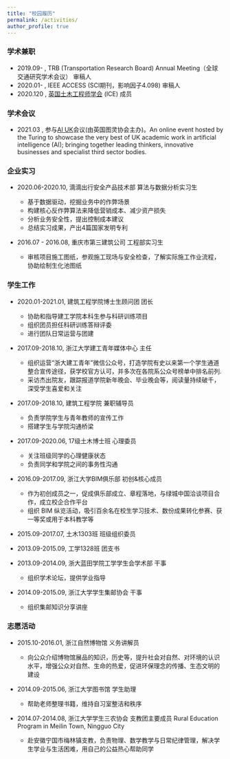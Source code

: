 ```yaml
---
title: "校园履历"
permalink: /activities/
author_profile: true
---
```


### 学术兼职

* 2019.09- , TRB (Transportation Research Board) Annual Meeting（全球交通研究学术会议） 审稿人
* 2020.01- , IEEE ACCESS (SCI期刊，影响因子4.098) 审稿人
* 2020.120 , [英国土木工程师学会](https://ice.org.uk) (ICE) 成员

### 学术会议
* 2021.03 , 参与[AI UK](https://www.turing.ac.uk/ai-uk)会议(由英国图灵协会主办)。An online event hosted by the Turing to showcase the very best of UK academic work in artificial intelligence (AI); bringing together leading thinkers, innovative businesses and specialist third sector bodies.

### 企业实习

* 2020.06-2020.10, 滴滴出行安全产品技术部 算法与数据分析实习生
	* 基于数据驱动，挖掘业务中的作弊场景
	* 构建核心反作弊算法来降低营销成本、减少资产损失
	* 分析业务安全性，提出控制成本建议
	* 总结实习成果，产出4篇国家发明专利

* 2016.07 - 2016.08, 重庆市第三建筑公司 工程部实习生
	* 审核项目施工图纸，参观施工现场与安全检查，了解实际施工作业流程，协助绘制生化池图纸


### 学生工作

* 2020.01-2021.01, 建筑工程学院博士生顾问团 团长
	* 协助和指导建工学院本科生参与科研训练项目
	* 组织团员担任科研训练答辩评委
	* 进行团队日常运营与团建

* 2017.09-2018.10, 浙江大学建工青年媒体中心 主任
	* 组织运营“浙大建工青年”微信公众号，打造学院有史以来第一个学生通道整合宣传途径，获学校官方认可，并多次在各院系公众号榜单中排名前列.
	* 采访杰出院友，跟踪报道学院新年晚会、毕业晚会等，阅读量持续破千，深受学生喜爱和关注 


* 2017.09-2018.10, 建筑工程学院 兼职辅导员
	* 负责学院学生与青年教师的宣传工作
	* 搭建学生与学院沟通桥梁 

* 2017.09-2020.06, 17级土木博士班 心理委员
	* 关注班级同学的心理健康状态 
	* 负责同学和学院之间的事务性沟通

* 2016.09-2017.09, 浙江大学BIM俱乐部 初创&核心成员
	* 作为初创成员之一，促成俱乐部成立、章程落地，与绿城中国洽谈项目合作，成立校企合作平台
	* 组织 BIM 纵览活动，吸引百余名在校生学习技术、数份成果转化参赛、获一等奖或用于本科教学等

* 2015.09-2017.07, 土木1303班 班级组织委员 

* 2013.09-2015.09, 工学1328班  团支书

* 2013.09-2014.09, 浙大蓝田学院工学学生会学术部  干事
	* 组织学术论坛，提供学业指导

* 2014.09-2015.09, 浙江大学学生集邮协会  干事 
	* 组织集邮知识分享讲座


### 志愿活动

* 2015.10-2016.01, 浙江自然博物馆 义务讲解员
	* 向公众介绍博物馆展品的知识，历史等，提升社会对自然、对环境的认识水平，增强公众对自然、生命的热爱，促进环保理念的传播、生态文明的建设

* 2014.09-2015.06, 浙江大学图书馆 学生助理
	* 帮助老师整理书籍，维持自习室整洁和秩序


* 2014.07-2014.08, 浙江大学学生三农协会 支教团主要成员 Rural Education Program in Meilin Town, Ningguo City
	* 赴安徽宁国市梅林镇支教，负责物理、数学教学与日常纪律管理，解决学生学业与生活困难，用自己的公益热心帮助同学




